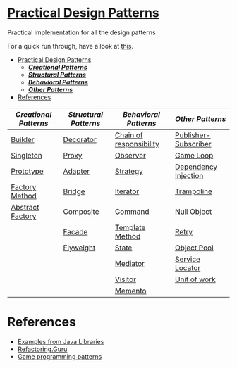 # [Practical Design Patterns](http://git.ashwanik.in/practical-design-patterns/)

Practical implementation for all the design patterns

For a quick run through, have a look at [this](http://git.ashwanik.in/practical-design-patterns/).
- [Practical Design Patterns](#practical-design-patterns)
  - [***Creational Patterns***](https://github.com/ashwanikumar04/practical-design-patterns/tree/master/src/main/java/in/ashwanik/pdp/creational)
  - [***Structural Patterns***](https://github.com/ashwanikumar04/practical-design-patterns/tree/master/src/main/java/in/ashwanik/pdp/structural)
  - [***Behavioral Patterns***](https://github.com/ashwanikumar04/practical-design-patterns/tree/master/src/main/java/in/ashwanik/pdp/behavioral)
  - [***Other Patterns***](https://github.com/ashwanikumar04/practical-design-patterns/tree/master/src/main/java/in/ashwanik/pdp/others)
- [References](#references)



| ***Creational Patterns***                                                | ***Structural Patterns***                                         | ***Behavioral Patterns***                                                      | ***Other Patterns***                                                         |
| ------------------------------------------------------------------------ | ----------------------------------------------------------------- | ------------------------------------------------------------------------------ | ---------------------------------------------------------------------------- |
| [Builder](http://git.ashwanik.in/practical-design-patterns/#5)           | [Decorator](http://git.ashwanik.in/practical-design-patterns/#7)  | [Chain of responsibility](http://git.ashwanik.in/practical-design-patterns/#2) | [Publisher-Subscriber](http://git.ashwanik.in/practical-design-patterns/#3)  |
| [Singleton](http://git.ashwanik.in/practical-design-patterns/#9)         | [Proxy](http://git.ashwanik.in/practical-design-patterns/#13)     | [Observer](http://git.ashwanik.in/practical-design-patterns/#4)                | [Game Loop](http://git.ashwanik.in/practical-design-patterns/#10)            |
| [Prototype](http://git.ashwanik.in/practical-design-patterns/#11)        | [Adapter](http://git.ashwanik.in/practical-design-patterns/#17)   | [Strategy](http://git.ashwanik.in/practical-design-patterns/#8)                | [Dependency Injection](http://git.ashwanik.in/practical-design-patterns/#14) |
| [Factory Method](http://git.ashwanik.in/practical-design-patterns/#12)   | [Bridge](http://git.ashwanik.in/practical-design-patterns/#18)    | [Iterator](http://git.ashwanik.in/practical-design-patterns/#6)                | [Trampoline](http://git.ashwanik.in/practical-design-patterns/#16)           |
| [Abstract Factory](http://git.ashwanik.in/practical-design-patterns/#15) | [Composite](http://git.ashwanik.in/practical-design-patterns/#21) | [Command](http://git.ashwanik.in/practical-design-patterns/#26)                | [Null Object](http://git.ashwanik.in/practical-design-patterns/#19)          |
|                                                                          | [Facade](http://git.ashwanik.in/practical-design-patterns/#22)    | [Template Method](http://git.ashwanik.in/practical-design-patterns/#27)        | [Retry](http://git.ashwanik.in/practical-design-patterns/#24)                |
|                                                                          | [Flyweight](http://git.ashwanik.in/practical-design-patterns/#23) | [State](http://git.ashwanik.in/practical-design-patterns/#28)                  | [Object Pool](http://git.ashwanik.in/practical-design-patterns/#25)          |
|                                                                          |                                                                   | [Mediator](http://git.ashwanik.in/practical-design-patterns/#29)               | [Service Locator](http://git.ashwanik.in/practical-design-patterns/#20)      |
|                                                                          |                                                                   | [Visitor](http://git.ashwanik.in/practical-design-patterns/#30)                | [Unit of work](http://git.ashwanik.in/practical-design-patterns/#32)         |
|                                                                          |                                                                   | [Memento](http://git.ashwanik.in/practical-design-patterns/#31)                |                                                                              |


# References

- [Examples from Java Libraries](https://stackoverflow.com/questions/1673841/examples-of-gof-design-patterns-in-javas-core-libraries/2707195#2707195)
- [Refactoring.Guru](https://refactoring.guru/design-patterns)
- [Game programming patterns](https://gameprogrammingpatterns.com/contents.html)
